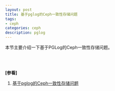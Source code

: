 ```yaml
---
layout: post
title: 基于pglog的Ceph一致性存储问题
tags:
- ceph
categories: ceph
description: pglog
---
```



本节主要介绍一下基于PGLog的Ceph一致性存储问题。

<!-- more -->




<br />
<br />

**[参看]**

1. [基于pglog的Ceph一致性存储问题](http://udn.yyuap.com/thread-103051-1-1.html)

<br />
<br />
<br />

